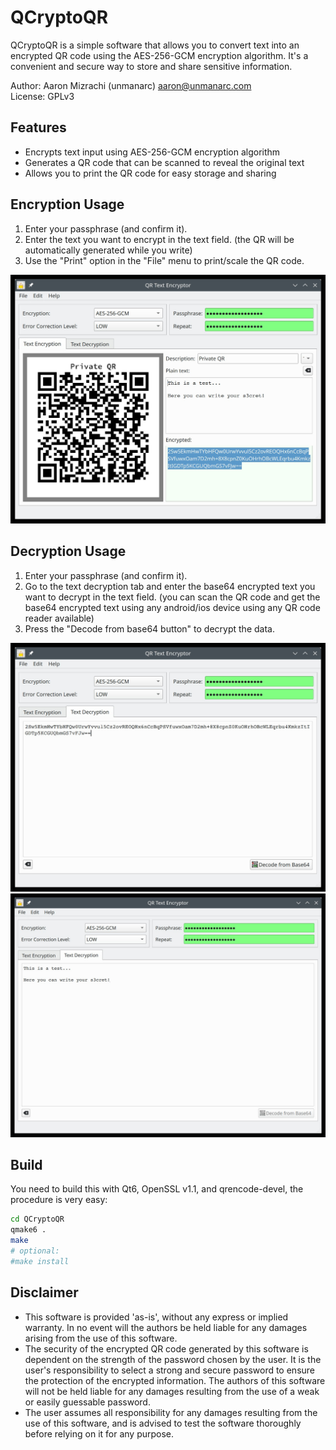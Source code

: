 # QCryptoQR

QCryptoQR is a simple software that allows you to convert text into an encrypted QR code using the AES-256-GCM encryption algorithm. It's a convenient and secure way to store and share sensitive information.

Author: Aaron Mizrachi (unmanarc) <aaron@unmanarc.com>   
License: GPLv3   


## Features

- Encrypts text input using AES-256-GCM encryption algorithm
- Generates a QR code that can be scanned to reveal the original text
- Allows you to print the QR code for easy storage and sharing

## Encryption Usage

1. Enter your passphrase (and confirm it).
2. Enter the text you want to encrypt in the text field. (the QR will be automatically generated while you write)
3. Use the "Print" option in the "File" menu to print/scale the QR code.

![Encryption Image](img/gui_enc.jpg "Encryption")


## Decryption Usage

1. Enter your passphrase (and confirm it).
2. Go to the text decryption tab and enter the base64 encrypted text you want to decrypt in the text field. (you can scan the QR code and get the base64 encrypted text using any android/ios device using any QR code reader available)
3. Press the "Decode from base64 button" to decrypt the data.

![Decryption Image](img/gui_dec.jpg "Decryption")
![Decryption Image 2](img/gui_dec2.jpg "Decryption Done")


## Build

You need to build this with Qt6, OpenSSL v1.1, and qrencode-devel, the procedure is very easy:

```bash
cd QCryptoQR
qmake6 .
make
# optional:
#make install
```

## Disclaimer

- This software is provided 'as-is', without any express or implied warranty. In no event will the authors be held liable for any damages arising from the use of this software.
- The security of the encrypted QR code generated by this software is dependent on the strength of the password chosen by the user. It is the user's responsibility to select a strong and secure password to ensure the protection of the encrypted information. The authors of this software will not be held liable for any damages resulting from the use of a weak or easily guessable password.
- The user assumes all responsibility for any damages resulting from the use of this software, and is advised to test the software thoroughly before relying on it for any purpose.

